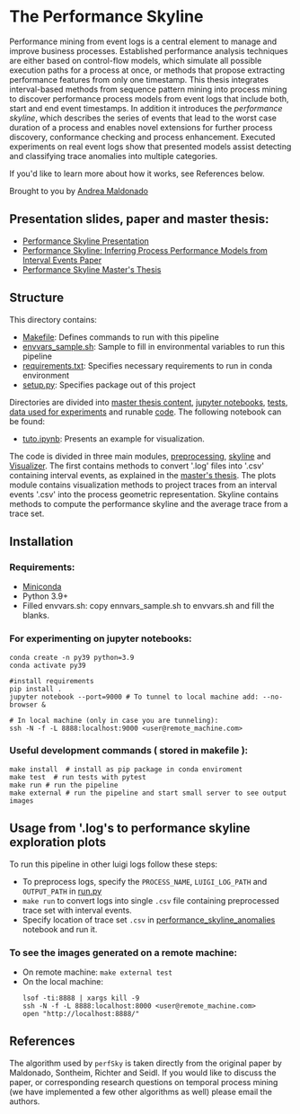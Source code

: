 # The Performance Skyline
Performance mining from event logs is a central element to manage and improve business processes.
Established performance analysis techniques are either based on control-flow models, which simulate
all possible execution paths for a process at once, or methods that propose extracting performance
features from only one timestamp. This thesis integrates interval-based methods from sequence pattern
mining into process mining to discover performance process models from event logs that include both,
start and end event timestamps. In addition it introduces the _performance skyline_, which
describes the series of events that lead to the worst case duration of a process and  enables novel
extensions for further process discovery, conformance checking and process enhancement. Executed
experiments on real event logs show that presented models assist detecting and classifying trace
anomalies into multiple categories.

If you'd like to learn more about how it works, see References below.

Brought to you by [Andrea Maldonado](mailto:andreamalher.works@gmail.com)

## Presentation slides, paper and master thesis:
* [Performance Skyline Presentation](master_thesis/slides_inferring_process_performance_models_from_interval_events_using_the_performance_skyline.pdf)
* [Performance Skyline: Inferring Process Performance Models from Interval Events Paper](https://www.springerprofessional.de/en/performance-skyline-inferring-process-performance-models-from-in/19021296)
* [Performance Skyline Master's Thesis](master_thesis/written_composition_inferring_process_performance_models_from_interval_events_using_the_performance_skyline.pdf)

## Structure
This directory contains:
- [Makefile](): Defines commands to run with this pipeline
- [envvars_sample.sh](): Sample to fill in environmental variables to run this pipeline
- [requirements.txt](): Specifies necessary requirements to run in conda environment
- [setup.py](): Specifies package out of this project

Directories are divided into [master thesis content](master_thesis/), [jupyter notebooks](notebooks/), [tests](tests/), [data used for experiments](data/) and runable [code](perfSky/).
The following notebook can be found:
- [tuto.ipynb](notebooks/tuto.ipynb): Presents an example for visualization.

The code is divided in three main modules, [preprocessing](perfSky/preprocessing), [skyline](perfSky/skyline.py) and [Visualizer](perfSky/Visualizer.py). The first contains methods to convert '.log' files into '.csv' containing interval events, as explained in the [master's thesis](master_thesis/Performance_Skyline_Andrea_Maldonado.pdf).
The plots module contains visualization methods to project traces from an interval events '.csv' into the process geometric representation. Skyline contains methods to compute the performance skyline and the average trace from a trace set.


## Installation
### Requirements:
- [Miniconda](https://docs.conda.io/en/latest/miniconda.html)
- Python 3.9+
- Filled envvars.sh: copy ennvars_sample.sh to envvars.sh and fill the blanks.

### For experimenting on jupyter notebooks:
```
conda create -n py39 python=3.9
conda activate py39

#install requirements
pip install .
jupyter notebook --port=9000 # To tunnel to local machine add: --no-browser &

# In local machine (only in case you are tunneling): 
ssh -N -f -L 8888:localhost:9000 <user@remote_machine.com>
```

### Useful development commands ( stored in makefile ):
```
make install  # install as pip package in conda enviroment
make test  # run tests with pytest
make run # run the pipeline
make external # run the pipeline and start small server to see output images
```

## Usage from '.log's to performance skyline exploration plots 
To run this pipeline in other luigi logs follow these steps: 
- To preprocess logs, specify the `PROCESS_NAME`, `LUIGI_LOG_PATH` and `OUTPUT_PATH` in [run.py](perfSky/run.py)
- `make run` to convert logs into single `.csv` file containing preprocessed trace set with interval events.
- Specify location of trace set `.csv` in [performance_skyline_anomalies](notebooks/performance_skyline_anomalies.ipybn) notebook and run it.

### To see the images generated on a remote machine: 
- On remote machine: `make external test`
- On the local machine:
	```
	lsof -ti:8888 | xargs kill -9
	ssh -N -f -L 8888:localhost:8000 <user@remote_machine.com>
	open "http://localhost:8888/"
	```

## References
The algorithm used by `perfSky` is taken directly from the original paper by Maldonado, Sontheim, Richter and Seidl. If you would like to discuss the paper, or corresponding research questions on temporal process mining (we have implemented a few other algorithms as well) please email the authors.
